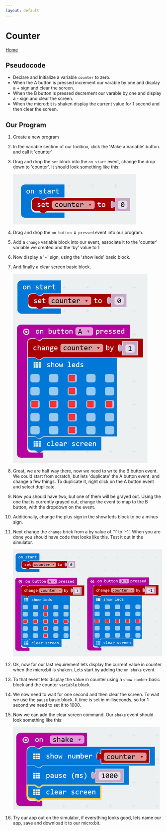 ```yaml
---
layout: default
---
```


# Counter
[Home](./)

## Pseudocode

* Declare and Initialize a variable `counter` to zero.
* When the A button is pressed increment our varable by one and display a + sign and clear the screen.
* When the B button is pressed decrement our varable by one and display a - sign and clear the screen.
* When the micro:bit is shaken display the current value for 1 second and then clear the screen.

## Our Program

1. Create a new program
1. In the variable section of our toolbox, click the 'Make a Variable' button. and call it 'counter'
1. Drag and drop the `set` block into the `on start` event, change the drop down to 'counter'. It should look something like this:

    ![Step 01](./assets/img/counter-step01.png)

1. Drag and drop the `on button A pressed` event into our program.
1. Add a `change` variable block into our event, associate it to the 'counter' variable we created and the 'by' value to 1
1. Now display a '+' sign, using the 'show leds' basic block.
1. And finally a clear screen basic block.

    ![Step 02](./assets/img/counter-step02.png)

1. Great, we are half way there, now we need to write the B button event. We could start from scratch, but lets 'duplicate' the A button event, and change a few things. To duplicate it, right click on the A button event and select duplicate.
1. Now you should have two, but one of them will be grayed out. Using the one that is currently grayed out, change the event to map to the B button, with the dropdown on the event.
1. Additionally, change the plus sign in the show leds block to be a minus sign. 
1. Next change the `change` brick from a by value of '1' to '-1'. When you are done you should have code that looks like this. Test it out in the simulator. 

    ![Step 03](./assets/img/counter-step03.png)

1. Ok, now for our last requirement lets display the current value in counter when the micro:bit is shaken. Lets start by adding the `on shake` event.
1. To that event lets display the value in counter using a `show number` basic block and the counter `variable` block. 
1. We now need to wait for one second and then clear the screen. To wait we use the `pause` basic block. It time is set in milliseconds, so for 1 second we need to set it to 1000. 
1. Now we can add the clear screen command. Our `shake` event should look something like this:

    ![Step 04](./assets/img/counter-step04.png)

1. Try our app out on the simulator, if everything looks good, lets name our app, save and download it to our micro:bit.
